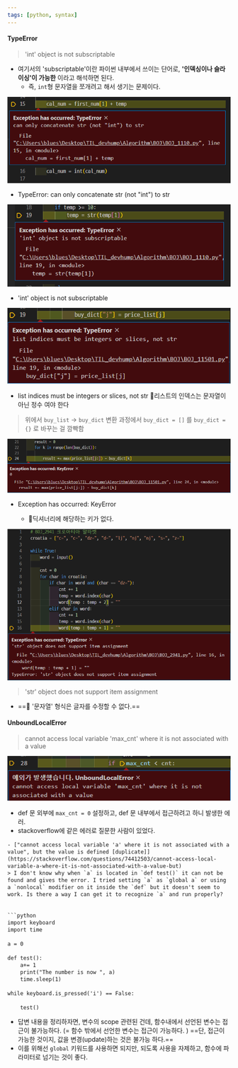 ```yaml
---
tags: [python, syntax]
---
```


#### TypeError
> 'int' object is not subscriptable
- 여기서의 'subscriptable'이란 파이썬 내부에서 쓰이는 단어로, **'인덱싱이나 슬라이싱'이 가능한** 이라고 해석하면 된다. 
	- 즉, `int`형 문자열을 쪼개려고 해서 생기는 문제이다.


![](assets/Python%20error.png)

-   TypeError: can only concatenate str (not "int") to str
    
![](assets/Python%20error-1.png)
-   'int' object is not subscriptable
    

![](assets/Python%20error-2.png)
-   list indices must be integers or slices, not str 📌리스트의 인덱스는 문자열이 아닌 정수 여야 한다
    

> 위에서 `buy_list` -> `buy_dict` 변환 과정에서 `buy_dict = []` 를 `buy_dict = {}` 로 바꾸는 걸 깜빡함

![](assets/Python%20error-3.png)
-   Exception has occurred: KeyError
    
    -   📌딕셔너리에 해당하는 키가 없다.
        
![](assets/Python%20error-4.png)
>  'str' object does not support item assignment  
- ==📌 '문자열' 형식은 글자를 수정할 수 없다.==

#### UnboundLocalError
> cannot access local variable 'max_cnt' where it is not associated with a value

![](assets/Python%20error-5.png)
- def 문 외부에 `max_cnt = 0` 설정하고, def 문 내부에서 접근하려고 하니 발생한 에러.
- stackoverflow에 같은 에러로 질문한 사람이 있었다. 

```ad-question
- ["cannot access local variable 'a' where it is not associated with a value", but the value is defined [duplicate]](https://stackoverflow.com/questions/74412503/cannot-access-local-variable-a-where-it-is-not-associated-with-a-value-but)
> I don't know why when `a` is located in `def test()` it can not be found and gives the error. I tried setting `a` as `global a` or using a `nonlocal` modifier on it inside the `def` but it doesn't seem to work. Is there a way I can get it to recognize `a` and run properly?


```python
import keyboard
import time

a = 0

def test():
	a+= 1
	print("The number is now ", a)
	time.sleep(1)

while keyboard.is_pressed('i') == False:
	
	test()

```

- 답변 내용을 정리하자면, 변수의 scope 관련된 건데, 함수내에서 선언된 변수는 접근이 불가능하다. (= 함수 밖에서 선언한 변수는 접근이 가능하다. ) ==단, 접근이 가능한 것이지, 값을 변경(update)하는 것은 불가능 하다.==
- 이를 위해선 `global` 키워드를 사용하면 되지만, 되도록 사용을 자제하고, 함수에 파라미터로 넘기는 것이 좋다. 